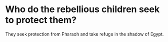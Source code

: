 # Who do the rebellious children seek to protect them?

They seek protection from Pharaoh and take refuge in the shadow of Egypt.

